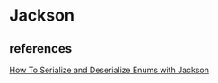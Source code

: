 
# Jackson

## references

[How To Serialize and Deserialize Enums with Jackson](https://www.baeldung.com/jackson-serialize-enums)
